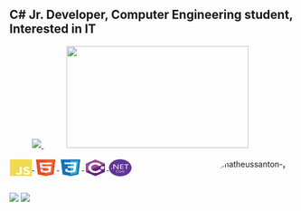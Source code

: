 ## C# Jr. Developer, Computer Engineering student, Interested in IT
<div align="center">
  <a href="https://github.com/matheussanton">
  <img height="180em" src="https://github-readme-stats.vercel.app/api?username=matheussanton&show_icons=true&theme=dracula&include_all_commits=true&count_private=true"/>
  <img height="180em"  width="80%" src="https://github-readme-stats.vercel.app/api/top-langs/?username=matheussanton&layout=compact&langs_count=7&theme=dracula"/>
</div>
<div style="display: inline_block"><br>
  <img align="center" alt="matheussanton-Js" height="30" width="40" src="https://raw.githubusercontent.com/devicons/devicon/master/icons/javascript/javascript-plain.svg">
  <img align="center" alt="matheussanton-HTML" height="30" width="40" src="https://raw.githubusercontent.com/devicons/devicon/master/icons/html5/html5-original.svg">
  <img align="center" alt="matheussanton-CSS" height="30" width="40" src="https://raw.githubusercontent.com/devicons/devicon/master/icons/css3/css3-original.svg">
  <img align="center" alt="matheussanton-Csharp" height="30" width="40" src="https://raw.githubusercontent.com/devicons/devicon/master/icons/csharp/csharp-original.svg">
  <img align="center" alt="matheussanton-dotnet" height="30" width="40" src="https://raw.githubusercontent.com/devicons/devicon/master/icons/dotnetcore/dotnetcore-original.svg">
  <img align="right" alt="matheussanton-pic" height="150" style="border-radius:50px;" src="https://media.discordapp.net/attachments/866475708625059870/952365667686961152/seilaperfilPRETO.jpg">
</div>
  
  ##
 
<div> 
  <a href = "mailto:matheussantong@gmail.com"><img src="https://img.shields.io/badge/-Gmail-%23333?style=for-the-badge&logo=gmail&logoColor=white" target="_blank"></a>
  <a href="https://www.linkedin.com/in/matheus-santon-759198200" target="_blank"><img src="https://img.shields.io/badge/-LinkedIn-%230077B5?style=for-the-badge&logo=linkedin&logoColor=white" target="_blank"></a> 
 
</div>
